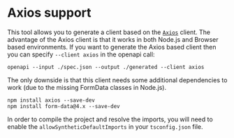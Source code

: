 # Axios support

This tool allows you to generate a client based on the [`Axios`](https://www.npmjs.com/package/axios) client.
The advantage of the Axios client is that it works in both Node.js and Browser based environments.
If you want to generate the Axios based client then you can specify `--client axios` in the openapi call:

`openapi --input ./spec.json --output ./generated --client axios`

The only downside is that this client needs some additional dependencies to work (due to the missing FormData
classes in Node.js).

```
npm install axios --save-dev
npm install form-data@4.x --save-dev
```

In order to compile the project and resolve the imports, you will need to enable the `allowSyntheticDefaultImports`
in your `tsconfig.json` file.
